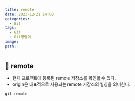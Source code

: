 ```yaml
---
title: remote
date: 2023-12-21 14:00
categories:
  - Git
tags:
  - Git
  - Git명령어
image: 
path:
---
```


## 🌈 remote
+ 현재 프로젝트에 등록된 remote 저장소를 확인할 수 있다.
+ origin은 대표적으로 사용되는 remote 저장소의 별칭을 의미한다.
```dos
git remote
```


